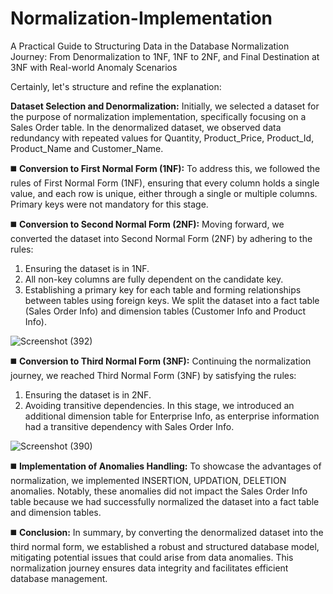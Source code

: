 # Normalization-Implementation
A Practical Guide to Structuring Data in the Database Normalization Journey: From Denormalization to 1NF, 1NF to 2NF, and Final Destination at 3NF with Real-world Anomaly Scenarios


Certainly, let's structure and refine the explanation:

**Dataset Selection and Denormalization:**
Initially, we selected a dataset for the purpose of normalization implementation, specifically focusing on a Sales Order table. In the denormalized dataset, we observed data redundancy with repeated values for Quantity, Product_Price, Product_Id, Product_Name and Customer_Name.

◼️ **Conversion to First Normal Form (1NF):**
To address this, we followed the rules of First Normal Form (1NF), ensuring that every column holds a single value, and each row is unique, either through a single or multiple columns. Primary keys were not mandatory for this stage.

◼️ **Conversion to Second Normal Form (2NF):**
Moving forward, we converted the dataset into Second Normal Form (2NF) by adhering to the rules:
1. Ensuring the dataset is in 1NF.
2. All non-key columns are fully dependent on the candidate key.
3. Establishing a primary key for each table and forming relationships between tables using foreign keys. We split the dataset into a fact table (Sales Order Info) and dimension tables (Customer Info and Product Info).

![Screenshot (392)](https://github.com/Vj-r12/Normalization-Implementation/assets/123143472/c4beb46d-4200-4ad5-a401-1e4fa0a80ca6)


◼️ **Conversion to Third Normal Form (3NF):**
Continuing the normalization journey, we reached Third Normal Form (3NF) by satisfying the rules:
1. Ensuring the dataset is in 2NF.
2. Avoiding transitive dependencies. In this stage, we introduced an additional dimension table for Enterprise Info, as enterprise information had a transitive dependency with Sales Order Info.

![Screenshot (390)](https://github.com/Vj-r12/Normalization-Implementation/assets/123143472/5b4c3477-5512-41b6-9af6-de07437034e9)


◼️ **Implementation of Anomalies Handling:**
To showcase the advantages of normalization, we implemented  INSERTION, UPDATION, DELETION anomalies. Notably, these anomalies did not impact the Sales Order Info table because we had successfully normalized the dataset into a fact table and dimension tables.

◼️ **Conclusion:**
In summary, by converting the denormalized dataset into the third normal form, we established a robust and structured database model, mitigating potential issues that could arise from data anomalies. This normalization journey ensures data integrity and facilitates efficient database management.

